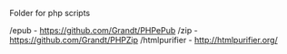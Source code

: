 Folder for php scripts

/epub - https://github.com/Grandt/PHPePub
/zip - https://github.com/Grandt/PHPZip
/htmlpurifier - http://htmlpurifier.org/